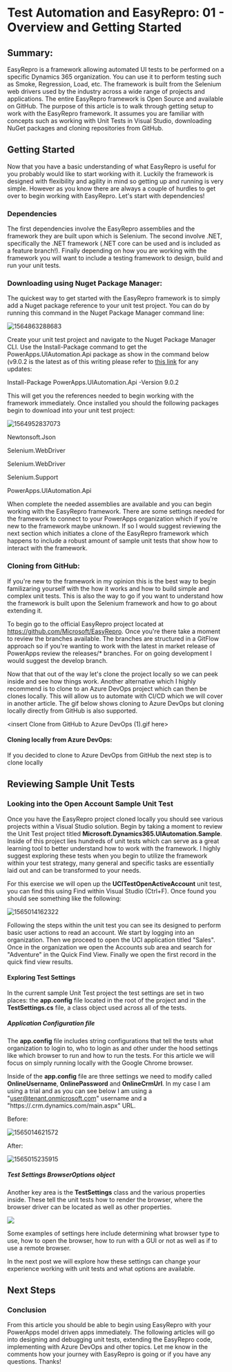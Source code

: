 # **Test Automation and EasyRepro: 01 - Overview and Getting Started**

## Summary:

EasyRepro is a framework allowing automated UI tests to be performed on a specific Dynamics 365 organization. You can use it to perform testing such as Smoke, Regression, Load, etc. The framework is built from the Selenium web drivers used by the industry across a wide range of projects and applications. The entire EasyRepro framework is Open Source and available on GitHub. The purpose of this article is to walk through getting setup to work with the EasyRepro framework. It assumes you are familiar with concepts such as working with Unit Tests in Visual Studio, downloading NuGet packages and cloning repositories from GitHub.

## Getting Started

Now that you have a basic understanding of what EasyRepro is useful for you probably would like to start working with it. Luckily the framework is designed with flexibility and agility in mind so getting up and running is very simple. However as you know there are always a couple of hurdles to get over to begin working with EasyRepro. Let's start with dependencies! 

### Dependencies

The first dependencies involve the EasyRepro assemblies and the framework they are built upon which is Selenium. The second involve .NET, specifically the .NET framework (.NET core can be used and is included as a feature branch!). Finally depending on how you are working with the framework you will want to include a testing framework to design, build and run your unit tests.

### Downloading using Nuget Package Manager:

The quickest way to get started with the EasyRepro framework is to simply add a Nuget package reference to your unit test project. You can do by running this command in the Nuget Package Manager command line:

![1564863288683](C:\Users\alyousse\AppData\Roaming\Typora\typora-user-images\1564863288683.png)

Create your unit test project and navigate to the Nuget Package Manager CLI. Use the Install-Package command to get the PowerApps.UIAutomation.Api package as show in the command below (v9.0.2 is the latest as of this writing please refer to [this link](https://www.nuget.org/packages/PowerApps.UIAutomation.Api/) for any updates:

Install-Package PowerApps.UIAutomation.Api -Version 9.0.2

This will get you the references needed to begin working with the framework immediately. Once installed you should the following packages begin to download into your unit test project:

![1564952837073](C:\Users\alyousse\AppData\Roaming\Typora\typora-user-images\1564952837073.png)

Newtonsoft.Json

Selenium.WebDriver

Selenium.WebDriver

Selenium.Support

PowerApps.UIAutomation.Api

When complete the needed assemblies are available and you can begin working with the EasyRepro framework. There are some settings needed for the framework to connect to your PowerApps organization which if you're new to the framework maybe unknown. If so I would suggest reviewing the next section which initiates a clone of the EasyRepro framework which happens to include a robust amount of sample unit tests that show how to interact with the framework.

### Cloning from GitHub:

If you're new to the framework in my opinion this is the best way to begin familizaring yourself with the how it works and how to build simple and complex unit tests. This is also the way to go if you want to understand how the framework is built upon the Selenium framework and how to go about extending it. 

To begin go to the official EasyRepro project located at https://github.com/Microsoft/EasyRepro. Once you're there take a moment to review the branches available. The branches are structured in a GitFlow approach so if you're wanting to work with the latest in market release of PowerApps review the releases/* branches. For on going development I would suggest the develop branch.

Now that that out of the way let's clone the project locally so we can peek inside and see how things work. Another alternative which I highly recommend is to clone to an Azure DevOps project which can then be clones locally. This will allow us to automate with CI/CD which we will cover in another article. The gif below shows cloning to Azure DevOps but cloning locally directly from GitHub is also supported.

<insert Clone from GitHub to Azure DevOps (1).gif here>

#### Cloning locally from Azure DevOps:

If you decided to clone to Azure DevOps from GitHub the next step is to clone locally

<insert Clone locally from Azure DevOps.gif>

## Reviewing Sample Unit Tests

### Looking into the Open Account Sample Unit Test

Once you have the EasyRepro project cloned locally you should see various projects within a Visual Studio solution. Begin by taking a moment to review the Unit Test project titled **Microsoft.Dynamics365.UIAutomation.Sample**. Inside of this project lies hundreds of unit tests which can serve as a great learning tool to better understand how to work with the framework. I highly suggest exploring these tests when you begin to utilize the framework within your test strategy, many general and specific tasks are essentially laid out and can be transformed to your needs.

For this exercise we will open up the **UCITestOpenActiveAccount** unit test, you can find this using Find within Visual Studio (Ctrl+F). Once found you should see something like the following:

![1565014162322](C:\Users\alyousse\AppData\Roaming\Typora\typora-user-images\1565014162322.png)

Following the steps within the unit test you can see its designed to perform basic user actions to read an account. We start by logging into an organization. Then we proceed to open the UCI application titled "Sales". Once in the organization we open the Accounts sub area and search for "Adventure" in the Quick Find View. Finally we open the first record in the quick find view results.

#### Exploring Test Settings

In the current sample Unit Test project the test settings are set in two places: the **app.config** file located in the root of the project and in the **TestSettings.cs** file, a class object used across all of the tests.

##### Application Configuration file

The **app.config** file includes string configurations that tell the tests what organization to login to, who to login as and other under the hood settings like which browser to run and how to run the tests. For this article we will focus on simply running locally with the Google Chrome browser.

Inside of the **app.config** file are three settings we need to modify called **OnlineUsername**, **OnlinePassword** and **OnlineCrmUrl**. In my case I am using a trial and as you can see below I am using a "user@tenant.onmicrosoft.com" username and a "https://<orgname>.crm.dynamics.com/main.aspx" URL.

Before:

![1565014621572](C:\Users\alyousse\AppData\Roaming\Typora\typora-user-images\1565014621572.png)

After:

![1565015235915](C:\Users\alyousse\AppData\Roaming\Typora\typora-user-images\1565015235915.png)

##### Test Settings BrowserOptions object

Another key area is the **TestSettings** class and the various properties inside. These tell the unit tests how to render the browser, where the browser driver can be located as well as other properties.

![](C:\Data\_IPDev\Blogs\Blog2\BrowserOptions.JPG)

Some examples of settings here include determining what browser type to use, how to open the browser, how to run with a GUI or not as well as if to use a remote browser.

In the next post we will explore how these settings can change your experience working with unit tests and what options are available.

## Next Steps

### Conclusion

From this article you should be able to begin using EasyRepro with your PowerApps model driven apps immediately. The following articles will go into designing and debugging unit tests, extending the EasyRepro code, implementing with Azure DevOps and other topics. Let me know in the comments how your journey with EasyRepro is going or if you have any questions. Thanks!